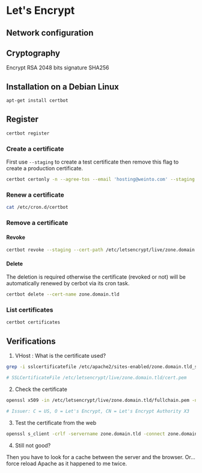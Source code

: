 # Let's Encrypt 

## Network configuration

## Cryptography

Encrypt RSA 2048 bits signature SHA256

## Installation on a Debian Linux

```bash
apt-get install certbot
```

## Register

```bash
certbot register
```

### Create a certificate

First use `--staging` to create a test certificate then remove this flag to create a production certificate.

```bash
certbot certonly -n --agree-tos --email 'hosting@weinto.com' --staging --webroot -w /path/to/document/root -d zone.domain.tld
```

### Renew a certificate

```bash
cat /etc/cron.d/certbot
```

### Remove a certificate

#### Revoke

```bash
certbot revoke --staging --cert-path /etc/letsencrypt/live/zone.domain.tld/cert.pem
```

#### Delete

The deletion is required otherwise the certificate (revoked or not) will be automatically renewed by cerbot via its cron task.

```bash
certbot delete --cert-name zone.domain.tld
```

### List certificates

```bash
certbot certificates
```
## Verifications

1. VHost : What is the certificate used?

```bash
grep -i sslcertificatefile /etc/apache2/sites-enabled/zone.domain.tld_ssl.conf 

# SSLCertificateFile /etc/letsencrypt/live/zone.domain.tld/cert.pem
```

2. Check the certificate

```bash
openssl x509 -in /etc/letsencrypt/live/zone.domain.tld/fullchain.pem -noout -text |grep -i issuer

# Issuer: C = US, O = Let's Encrypt, CN = Let's Encrypt Authority X3
```

3. Test the certificate from the web

```bash
openssl s_client -crlf -servername zone.domain.tld -connect zone.domain.tld:443
```

4. Still not good?

Then you have to look for a cache between the server and the browser. Or... force reload Apache as it happened to me twice.
